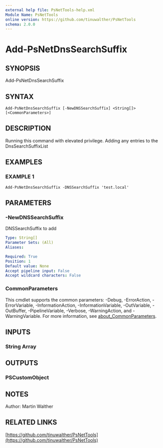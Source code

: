 ```yaml
---
external help file: PsNetTools-help.xml
Module Name: PsNetTools
online version: https://github.com/tinuwalther/PsNetTools
schema: 2.0.0
---
```


# Add-PsNetDnsSearchSuffix

## SYNOPSIS
Add-PsNetDnsSearchSuffix

## SYNTAX

```
Add-PsNetDnsSearchSuffix [-NewDNSSearchSuffix] <String[]> [<CommonParameters>]
```

## DESCRIPTION
Running this command with elevated privilege.
Adding any entries to the DnsSearchSuffixList

## EXAMPLES

### EXAMPLE 1
```
Add-PsNetDnsSearchSuffix -DNSSearchSuffix 'test.local'
```

## PARAMETERS

### -NewDNSSearchSuffix
DNSSearchSuffix to add

```yaml
Type: String[]
Parameter Sets: (All)
Aliases:

Required: True
Position: 1
Default value: None
Accept pipeline input: False
Accept wildcard characters: False
```

### CommonParameters
This cmdlet supports the common parameters: -Debug, -ErrorAction, -ErrorVariable, -InformationAction, -InformationVariable, -OutVariable, -OutBuffer, -PipelineVariable, -Verbose, -WarningAction, and -WarningVariable. For more information, see [about_CommonParameters](http://go.microsoft.com/fwlink/?LinkID=113216).

## INPUTS

### String Array
## OUTPUTS

### PSCustomObject
## NOTES
Author: Martin Walther

## RELATED LINKS

[https://github.com/tinuwalther/PsNetTools](https://github.com/tinuwalther/PsNetTools)

